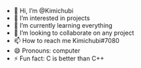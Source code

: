 - 👋 Hi, I’m @Kimichubi
- 👀 I’m interested in projects
- 🌱 I’m currently learning everything
- 💞️ I’m looking to collaborate on any project
- 📫 How to reach me Kimichubi#7080
- 😄 Pronouns: computer
- ⚡ Fun fact: C is better than C++

<!---
Kimichubi/Kimichubi is a ✨ special ✨ repository because its `README.md` (this file) appears on your GitHub profile.
You can click the Preview link to take a look at your changes.
--->
